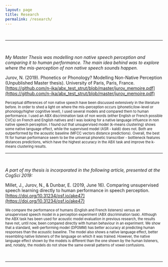 ```yaml
---
layout: page
title: Research
permalink: /research/
---
```


<br>

---
<br>

*My Master Thesis was modelling non native speech perception and comparing it to human performance. The main idea behind was to explore where the mis-perception of non native speech sounds happen.*

Jurov, N. (2019). Phonetics or Phonology? Modelling Non-Native Perception (Unpublished Master thesis). University of Paris, Paris, France. [https://github.com/n-ika/abx_test_strut/blob/master/jurov_memoire.pdf](https://github.com/n-ika/abx_test_strut/blob/master/jurov_memoire.pdf)

<span style="font-size:0.8em;">Perceptual differences of non native speech have been discussed extensively in the literature before. In order to shed a light on where the mis-perception occurs (phonetic/low-level or phonology/higher cognitive level), I used several models and compared them to human performance. I used an ABX discrimination task of non words (either English or French possible CVCs) on French and English natives and I was looking for a native language influence in non native speech perception. I found out that unsupervised model (k-means clustering) shows some native language effect, while the supervised model (ASR - kaldi) does not. Both are outperformed by the acoustic baseline (MFCC vectors distance predictions). Overall, the best fit for human performance seem to be the universal phonetic transcriber - bottleneck features distances predictions, which have the highest accuracy in the ABX task and improve the k-means clustering results.</span>
<br>

---

<br>

*A part of my thesis is incorporated in the following article, presented at the CogSci 2019:*

Millet, J., Jurov, N., & Dunbar, E. (2019, June 16). Comparing unsupervised speech learning directly to human performance in speech perception. [https://doi.org/10.31234/osf.io/ake47](https://doi.org/10.31234/osf.io/ake47)

<span style="font-size:0.8em;">We compare the performance of humans (English and French listeners) versus an unsupervised speech model in a perception experiment (ABX discrimination task). Although the ABX task has been used for acoustic model evaluation in previous research, the results have not, until now, been compared directly with human behaviour in an experiment. We show that a standard, well-performing model (DPGMM) has better accuracy at predicting human responses than the acoustic baseline. The model also shows a native language effect, better resembling native listeners of the language on which it was trained. However, the native language effect shown by the models is different than the one shown by the human listeners, and, notably, the models do not show the same overall patterns of vowel confusions.</span>

<br>

---
